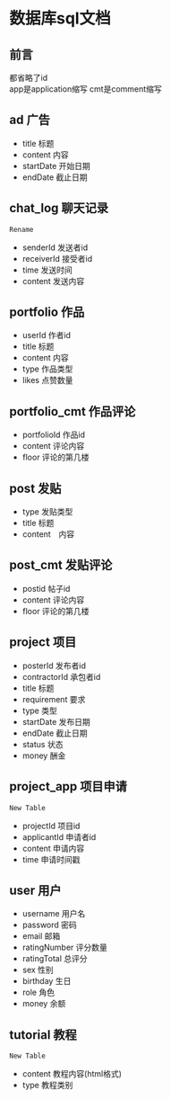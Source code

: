 # 数据库sql文档
## 前言
都省略了id  
app是application缩写
cmt是comment缩写

## ad 广告 
* title 标题
* content 内容
* startDate 开始日期
* endDate 截止日期
## chat_log 聊天记录 

`Rename`

* senderId 发送者id
* receiverId 接受者id
* time 发送时间
* content 发送内容
## portfolio 作品 
* userId 作者id
* title 标题
* content 内容
* type 作品类型
* likes 点赞数量
## portfolio_cmt 作品评论
* portfolioId 作品id
* content 评论内容
* floor 评论的第几楼
## post 发贴
* type 发贴类型
* title 标题
* content　内容
## post_cmt 发贴评论
* postid 帖子id
* content 评论内容
* floor 评论的第几楼
## project 项目
* posterId 发布者id
* contractorId 承包者id
* title 标题
* requirement 要求
* type 类型
* startDate 发布日期
* endDate 截止日期
* status 状态
* money 酬金
## project_app 项目申请
`New Table`

* projectId 项目id
* applicantId 申请者id
* content 申请内容
* time 申请时间戳
## user 用户 
* username 用户名
* password 密码
* email 邮箱
* ratingNumber 评分数量
* ratingTotal 总评分
* sex 性别
* birthday 生日
* role 角色
* money 余额

## tutorial 教程

`New Table`

* content 教程内容(html格式)
* type 教程类别